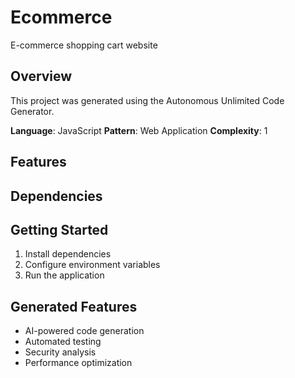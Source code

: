 # Ecommerce

E-commerce shopping cart website

## Overview
This project was generated using the Autonomous Unlimited Code Generator.

**Language**: JavaScript
**Pattern**: Web Application
**Complexity**: 1

## Features

## Dependencies

## Getting Started
1. Install dependencies
2. Configure environment variables
3. Run the application

## Generated Features
- AI-powered code generation
- Automated testing
- Security analysis
- Performance optimization
